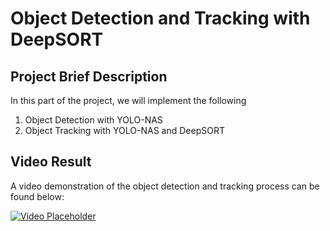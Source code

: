 # Object Detection and Tracking with DeepSORT

## Project Brief Description

In this part of the project, we will implement the following
1. Object Detection with YOLO-NAS
2. Object Tracking with YOLO-NAS and DeepSORT

## Video Result

A video demonstration of the object detection and tracking process can be found below:

[![Video Placeholder](path_to_placeholder_image.png)](https://github.com/VarunBiyyala/2D_Object_Tracking/blob/main/Tracking_Short.mp4)
